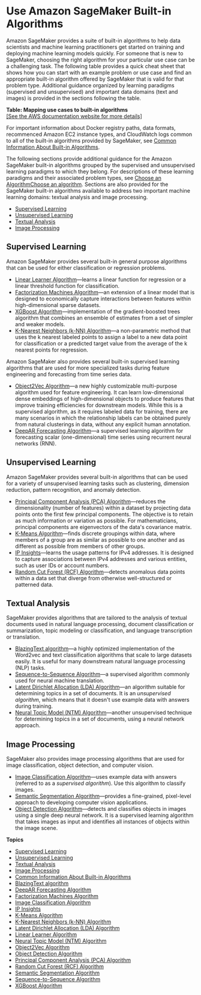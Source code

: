 # Use Amazon SageMaker Built\-in Algorithms<a name="algos"></a>

Amazon SageMaker provides a suite of built\-in algorithms to help data scientists and machine learning practitioners get started on training and deploying machine learning models quickly\. For someone that is new to SageMaker, choosing the right algorithm for your particular use case can be a challenging task\. The following table provides a quick cheat sheet that shows how you can start with an example problem or use case and find an appropriate built\-in algorithm offered by SageMaker that is valid for that problem type\. Additional guidance organized by learning paradigms \(supervised and unsupervised\) and important data domains \(text and images\) is provided in the sections following the table\.


**Table: Mapping use cases to built\-in algorithms**  
[\[See the AWS documentation website for more details\]](http://docs.aws.amazon.com/sagemaker/latest/dg/algos.html)

For important information about Docker registry paths, data formats, recommenced Amazon EC2 instance types, and CloudWatch logs common to all of the built\-in algorithms provided by SageMaker, see [Common Information About Built\-in Algorithms](common-info-all-im-models.md)\.

The following sections provide additional guidance for the Amazon SageMaker built\-in algorithms grouped by the supervised and unsupervised learning paradigms to which they belong\. For descriptions of these learning paradigms and their associated problem types, see [Choose an AlgorithmChoose an algorithm](algorithms-choose.md)\. Sections are also provided for the SageMaker built\-in algorithms available to address two important machine learning domains: textual analysis and image processing\.
+ [Supervised Learning](#algorithms-built-in-supervised-learning)
+ [Unsupervised Learning](#algorithms-built-in-unsupervised-learning)
+ [Textual Analysis](#algorithms-built-in-text-analysis)
+ [Image Processing](#algorithms-built-in-image-processing)

## Supervised Learning<a name="algorithms-built-in-supervised-learning"></a>

Amazon SageMaker provides several built\-in general purpose algorithms that can be used for either classification or regression problems\.
+ [Linear Learner Algorithm](linear-learner.md)—learns a linear function for regression or a linear threshold function for classification\.
+ [Factorization Machines Algorithm](fact-machines.md)—an extension of a linear model that is designed to economically capture interactions between features within high\-dimensional sparse datasets\.
+ [XGBoost Algorithm](xgboost.md)—implementation of the gradient\-boosted trees algorithm that combines an ensemble of estimates from a set of simpler and weaker models\.
+ [K\-Nearest Neighbors \(k\-NN\) Algorithm](k-nearest-neighbors.md)—a non\-parametric method that uses the k nearest labeled points to assign a label to a new data point for classification or a predicted target value from the average of the k nearest points for regression\.

Amazon SageMaker also provides several built\-in supervised learning algorithms that are used for more specialized tasks during feature engineering and forecasting from time series data\.
+ [Object2Vec Algorithm](object2vec.md)—a new highly customizable multi\-purpose algorithm used for feature engineering\. It can learn low\-dimensional dense embeddings of high\-dimensional objects to produce features that improve training efficiencies for downstream models\. While this is a supervised algorithm, as it requires labeled data for training, there are many scenarios in which the relationship labels can be obtained purely from natural clusterings in data, without any explicit human annotation\.
+ [DeepAR Forecasting Algorithm](deepar.md)—a supervised learning algorithm for forecasting scalar \(one\-dimensional\) time series using recurrent neural networks \(RNN\)\.

## Unsupervised Learning<a name="algorithms-built-in-unsupervised-learning"></a>

Amazon SageMaker provides several built\-in algorithms that can be used for a variety of unsupervised learning tasks such as clustering, dimension reduction, pattern recognition, and anomaly detection\.
+ [Principal Component Analysis \(PCA\) Algorithm](pca.md)—reduces the dimensionality \(number of features\) within a dataset by projecting data points onto the first few principal components\. The objective is to retain as much information or variation as possible\. For mathematicians, principal components are eigenvectors of the data's covariance matrix\.
+ [K\-Means Algorithm](k-means.md)—finds discrete groupings within data, where members of a group are as similar as possible to one another and as different as possible from members of other groups\.
+ [IP Insights](ip-insights.md)—learns the usage patterns for IPv4 addresses\. It is designed to capture associations between IPv4 addresses and various entities, such as user IDs or account numbers\.
+ [Random Cut Forest \(RCF\) Algorithm](randomcutforest.md)—detects anomalous data points within a data set that diverge from otherwise well\-structured or patterned data\.

## Textual Analysis<a name="algorithms-built-in-text-analysis"></a>

SageMaker provides algorithms that are tailored to the analysis of textual documents used in natural language processing, document classification or summarization, topic modeling or classification, and language transcription or translation\.
+ [BlazingText algorithm](blazingtext.md)—a highly optimized implementation of the Word2vec and text classification algorithms that scale to large datasets easily\. It is useful for many downstream natural language processing \(NLP\) tasks\.
+ [Sequence\-to\-Sequence Algorithm](seq-2-seq.md)—a supervised algorithm commonly used for neural machine translation\. 
+ [Latent Dirichlet Allocation \(LDA\) Algorithm](lda.md)—an algorithm suitable for determining topics in a set of documents\. It is an *unsupervised algorithm*, which means that it doesn't use example data with answers during training\.
+ [Neural Topic Model \(NTM\) Algorithm](ntm.md)—another unsupervised technique for determining topics in a set of documents, using a neural network approach\.

## Image Processing<a name="algorithms-built-in-image-processing"></a>

SageMaker also provides image processing algorithms that are used for image classification, object detection, and computer vision\.
+ [Image Classification Algorithm](image-classification.md)—uses example data with answers \(referred to as a *supervised algorithm*\)\. Use this algorithm to classify images\.
+ [Semantic Segmentation Algorithm](semantic-segmentation.md)—provides a fine\-grained, pixel\-level approach to developing computer vision applications\.
+ [Object Detection Algorithm](object-detection.md)—detects and classifies objects in images using a single deep neural network\. It is a supervised learning algorithm that takes images as input and identifies all instances of objects within the image scene\.

**Topics**
+ [Supervised Learning](#algorithms-built-in-supervised-learning)
+ [Unsupervised Learning](#algorithms-built-in-unsupervised-learning)
+ [Textual Analysis](#algorithms-built-in-text-analysis)
+ [Image Processing](#algorithms-built-in-image-processing)
+ [Common Information About Built\-in Algorithms](common-info-all-im-models.md)
+ [BlazingText algorithm](blazingtext.md)
+ [DeepAR Forecasting Algorithm](deepar.md)
+ [Factorization Machines Algorithm](fact-machines.md)
+ [Image Classification Algorithm](image-classification.md)
+ [IP Insights](ip-insights.md)
+ [K\-Means Algorithm](k-means.md)
+ [K\-Nearest Neighbors \(k\-NN\) Algorithm](k-nearest-neighbors.md)
+ [Latent Dirichlet Allocation \(LDA\) Algorithm](lda.md)
+ [Linear Learner Algorithm](linear-learner.md)
+ [Neural Topic Model \(NTM\) Algorithm](ntm.md)
+ [Object2Vec Algorithm](object2vec.md)
+ [Object Detection Algorithm](object-detection.md)
+ [Principal Component Analysis \(PCA\) Algorithm](pca.md)
+ [Random Cut Forest \(RCF\) Algorithm](randomcutforest.md)
+ [Semantic Segmentation Algorithm](semantic-segmentation.md)
+ [Sequence\-to\-Sequence Algorithm](seq-2-seq.md)
+ [XGBoost Algorithm](xgboost.md)